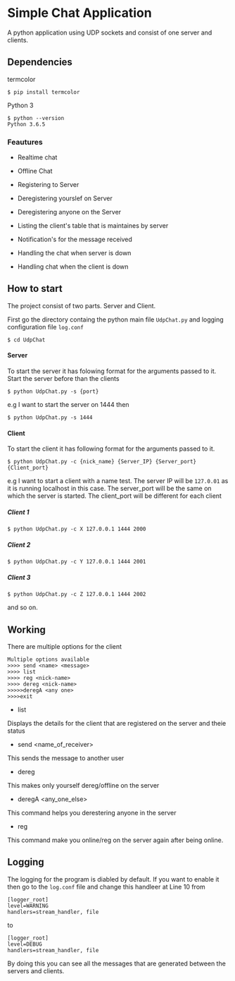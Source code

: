 # Simple Chat Application

A python application using UDP sockets and consist of one server and clients.

## Dependencies
termcolor 
``` 
$ pip install termcolor
```

Python 3
```
$ python --version
Python 3.6.5
```
### Feautures
  - Realtime chat 
  
  - Offline Chat

  - Registering to Server

  - Deregistering yourslef on Server
  
  - Deregistering anyone on the Server

  - Listing the client's table that is maintaines by server
  
  - Notification's for the message received
  
  - Handling the chat when server is down
  
  - Handling chat when the client is down

## How to start
The project consist of two parts. Server and Client.

First go the directory containg the python main file `UdpChat.py` and logging configuration file `log.conf`
```
$ cd UdpChat
```
#### Server
To start the server it has folowing format for the arguments passed to it.
Start the server before than the clients
```
$ python UdpChat.py -s {port}
```
e.g I want to start the server on 1444 then

```
$ python UdpChat.py -s 1444
```
#### Client
To start the client it has following format for the arguments passed to it.

```
$ python UdpChat.py -c {nick_name} {Server_IP} {Server_port} {Client_port}
```

e.g I want to start a client with a name test. The server IP will be `127.0.01` as it is running localhost in this case. The server_port will be the same on which the server is started. The client_port will be different for each client

##### Client 1 
```
$ python UdpChat.py -c X 127.0.0.1 1444 2000
```

##### Client 2
```
$ python UdpChat.py -c Y 127.0.0.1 1444 2001
```
##### Client 3 
```
$ python UdpChat.py -c Z 127.0.0.1 1444 2002
```
and so on.

## Working
There are multiple options for the client
```
Multiple options available
>>>> send <name> <message>
>>>> list
>>>> reg <nick-name>
>>>> dereg <nick-name>
>>>>>deregA <any one>
>>>>exit
```
  - list
  
  Displays the details for the client that are registered on the server and theie status

  - send <name_of_receiver>
  
  This sends the message to another user 
  
  - dereg <yourname>
  
  This makes only yourself dereg/offline on the server
  
  - deregA <any_one_else>
  
  This command helps you derestering anyone in the server
  
  - reg <yourname>
  
  This command make you online/reg on the server again after being online.

## Logging

The logging for the program is diabled by default. If you want to enable it then go to the `log.conf` file and change this handleer at Line 10 from

```
[logger_root]
level=WARNING
handlers=stream_handler, file 
```
to
```
[logger_root]
level=DEBUG
handlers=stream_handler, file 
```
By doing this you can see all the messages that are generated between the servers and clients.
